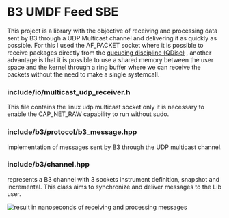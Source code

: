 # B3 UMDF Feed SBE

This project is a library with the objective of receiving and processing data sent by B3 through a UDP Multicast channel and delivering it as quickly as possible. For this I used the AF_PACKET socket where it is possible to receive packages directly from the [queueing discipline (QDisc)](https://www.linuxjournal.com/content/queueing-linux-network-stack) , another advantage is that it is possible to use a shared memory between the user space and the kernel through a ring buffer where we can receive the packets without the need to make a single systemcall.

### include/io/multicast_udp_receiver.h
This file contains the linux udp multicast socket only it is necessary to enable the CAP_NET_RAW capability to run without sudo.

### include/b3/protocol/b3_message.hpp

implementation of messages sent by B3 through the UDP multicast channel.

### include/b3/channel.hpp

represents a B3 channel with 3 sockets instrument definition, snapshot and incremental. This class aims to synchronize and deliver messages to the Lib user.


![result in nanoseconds of receiving and processing messages](https://github.com/blogdarkspot/B3UMDF_SBE_Lib/assets/17806113/2f9b2956-b81b-4874-97f7-7c1fb58668d1)
